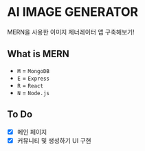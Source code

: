 # AI IMAGE GENERATOR

MERN을 사용한 이미지 제너레이터 앱 구축해보기!

## What is MERN

- `M` = `MongoDB`
- `E` = `Express`
- `R` = `React`
- `N` = `Node.js`

## To Do

- [x] 메인 페이지
- [x] 커뮤니티 및 생성하기 UI 구현
